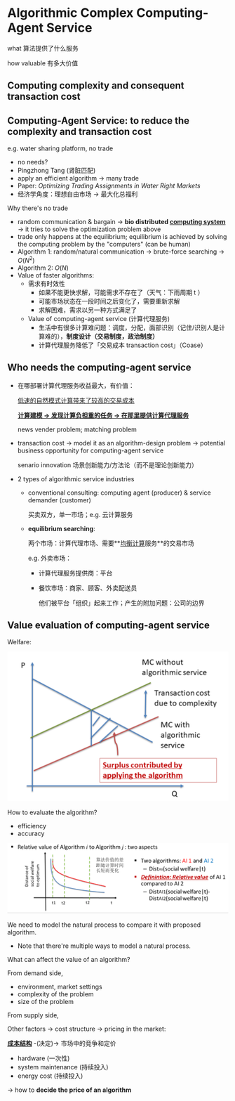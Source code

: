 # Algorithmic Complex Computing-Agent Service

what 算法提供了什么服务

how valuable 有多大价值

## Computing complexity and consequent transaction cost

## Computing-Agent Service: to reduce the complexity and transaction cost

e.g. water sharing platform, no trade

- no needs?
- Pingzhong Tang (肾脏匹配)
- apply an efficient algorithm -> many trade
- Paper: *Optimizing Trading Assignments in Water Right Markets*
- 经济学角度：理想自由市场 -> 最大化总福利

Why there's no trade

- random communication & bargain -> **bio distributed <u>computing system</u>** -> it tries to solve the optimization problem above
- trade only happens at the equilibrium; equilibrium is achieved by solving the computing problem by the "computers" (can be human)
- Algorithm 1: random/natural communication -> brute-force searching -> $O(N^2)$
- Algorithm 2: $O(N)$
- Value of faster algorithms:
    - 需求有时效性
        - 如果不能更快求解，可能需求不存在了（天气：下雨周期 t ）
        - 可能市场状态在一段时间之后变化了，需要重新求解
        - 求解困难，需求以另一种方式满足了
    - Value of computing-agent service  (计算代理服务)
        - 生活中有很多计算难问题：调度，分配，面部识别（记住/识别人是计算难的），**制度设计（交易制度，政治制度）**
        - 计算代理服务降低了「交易成本 transaction cost」（Coase）

## Who needs the computing-agent service

- 在哪部署计算代理服务收益最大，有价值：

    <u>低速的自然模式计算带来了较高的交易成本</u>

    **<u>计算建模 -> 发现计算负担重的任务 -> 在那里提供计算代理服务</u>**

    news vender problem; matching problem

- transaction cost -> model it as an algorithm-design problem -> potential business opportunity for computing-agent service

    senario innovation 场景创新能力/方法论（而不是理论创新能力）

- 2 types of algorithmic service industries

    - conventional consulting: computing agent (producer) & service demander (customer)

        买卖双方，单一市场；e.g. 云计算服务

    - **equilibrium searching**: 

        两个市场：计算代理市场、需要**<u>均衡计算</u>服务**的交易市场

        e.g. 外卖市场：

        - 计算代理服务提供商：平台

        - 餐饮市场：商家、顾客、外卖配送员

            他们被平台「组织」起来工作；产生的附加问题：公司的边界

## Value evaluation of computing-agent service

Welfare:

![image-20220926200225996](1_computing_agent.assets/image-20220926200225996.png)

How to evaluate the algorithm?

- efficiency
- accuracy

![image-20220926200307330](1_computing_agent.assets/image-20220926200307330.png)

We need to model the natural process to compare it with proposed algorithm.

- Note that there're multiple ways to model a natural process.

What can affect the value of an algorithm?

From demand side,

- environment, market settings
- complexity of the problem
- size of the problem

From supply side,

Other factors -> cost structure -> pricing in the market:

**<u>成本结构</u>** -(决定)-> 市场中的竞争和定价

- hardware (一次性)
- system maintenance (持续投入)
- energy cost (持续投入)

-> how to **decide the price of an algorithm**












